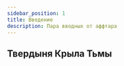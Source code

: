 ```yaml
---
sidebar_position: 1
title: Введение
description: Пара вводных от аффтара
---
```


## Твердыня Крыла Тьмы